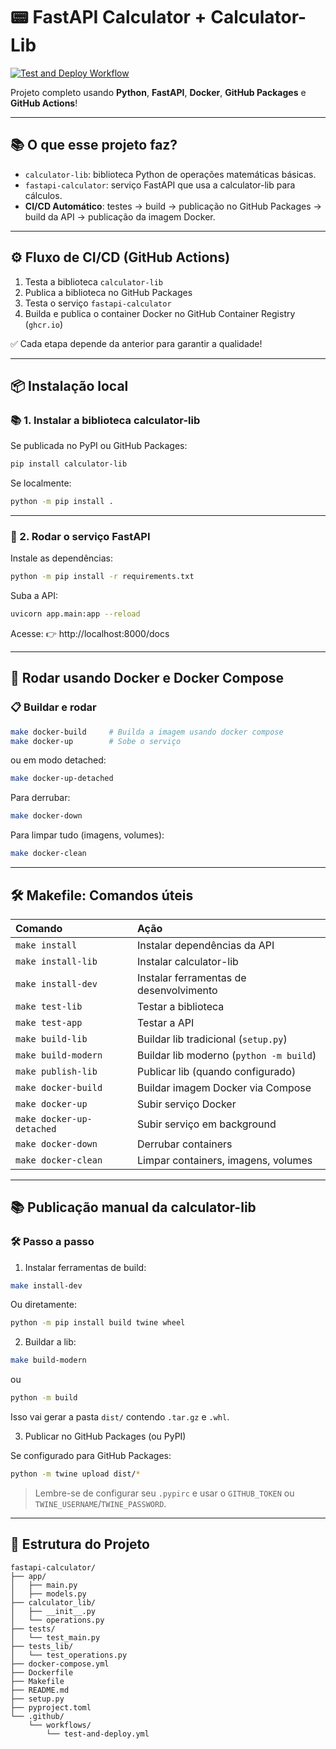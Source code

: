 # 📟 FastAPI Calculator + Calculator-Lib

[![Test and Deploy Workflow](https://github.com/paulossjunior/calculadora-fastapi-lib/actions/workflows/test-and-deploy.yml/badge.svg)](https://github.com/paulossjunior/calculadora-fastapi-lib/actions)

Projeto completo usando **Python**, **FastAPI**, **Docker**, **GitHub Packages** e **GitHub Actions**!

---

## 📚 O que esse projeto faz?

- `calculator-lib`: biblioteca Python de operações matemáticas básicas.
- `fastapi-calculator`: serviço FastAPI que usa a calculator-lib para cálculos.
- **CI/CD Automático**: testes → build → publicação no GitHub Packages → build da API → publicação da imagem Docker.

---

## ⚙️ Fluxo de CI/CD (GitHub Actions)

1. Testa a biblioteca `calculator-lib`
2. Publica a biblioteca no GitHub Packages
3. Testa o serviço `fastapi-calculator`
4. Builda e publica o container Docker no GitHub Container Registry (`ghcr.io`)

✅ Cada etapa depende da anterior para garantir a qualidade!

---

## 📦 Instalação local

### 📚 1. Instalar a biblioteca calculator-lib

Se publicada no PyPI ou GitHub Packages:

```bash
pip install calculator-lib
```

Se localmente:

```bash
python -m pip install .
```

---

### 🚀 2. Rodar o serviço FastAPI

Instale as dependências:

```bash
python -m pip install -r requirements.txt
```

Suba a API:

```bash
uvicorn app.main:app --reload
```

Acesse: 👉 http://localhost:8000/docs

---

## 🐳 Rodar usando Docker e Docker Compose

### 📋 Buildar e rodar

```bash
make docker-build     # Builda a imagem usando docker compose
make docker-up        # Sobe o serviço
```

ou em modo detached:

```bash
make docker-up-detached
```

Para derrubar:

```bash
make docker-down
```

Para limpar tudo (imagens, volumes):

```bash
make docker-clean
```

---

## 🛠️ Makefile: Comandos úteis

| Comando | Ação |
|:---|:---|
| `make install` | Instalar dependências da API |
| `make install-lib` | Instalar calculator-lib |
| `make install-dev` | Instalar ferramentas de desenvolvimento |
| `make test-lib` | Testar a biblioteca |
| `make test-app` | Testar a API |
| `make build-lib` | Buildar lib tradicional (`setup.py`) |
| `make build-modern` | Buildar lib moderno (`python -m build`) |
| `make publish-lib` | Publicar lib (quando configurado) |
| `make docker-build` | Buildar imagem Docker via Compose |
| `make docker-up` | Subir serviço Docker |
| `make docker-up-detached` | Subir serviço em background |
| `make docker-down` | Derrubar containers |
| `make docker-clean` | Limpar containers, imagens, volumes |

---

## 📚 Publicação manual da calculator-lib

### 🛠️ Passo a passo

1. Instalar ferramentas de build:

```bash
make install-dev
```

Ou diretamente:

```bash
python -m pip install build twine wheel
```

2. Buildar a lib:

```bash
make build-modern
```
ou

```bash
python -m build
```

Isso vai gerar a pasta `dist/` contendo `.tar.gz` e `.whl`.

3. Publicar no GitHub Packages (ou PyPI)

Se configurado para GitHub Packages:

```bash
python -m twine upload dist/*
```

> Lembre-se de configurar seu `.pypirc` e usar o `GITHUB_TOKEN` ou `TWINE_USERNAME`/`TWINE_PASSWORD`.

---

## 📂 Estrutura do Projeto

```plaintext
fastapi-calculator/
├── app/
│   ├── main.py
│   ├── models.py
├── calculator_lib/
│   ├── __init__.py
│   └── operations.py
├── tests/
│   └── test_main.py
├── tests_lib/
│   └── test_operations.py
├── docker-compose.yml
├── Dockerfile
├── Makefile
├── README.md
├── setup.py
├── pyproject.toml
└── .github/
    └── workflows/
        └── test-and-deploy.yml
```

